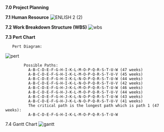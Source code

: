 **7.0 Project Planning**

**7.1 Human Resource**
![ENLISH 2 (2)](https://github.com/tkeqin/Seven-Teen_Project1_SAD_20232024/assets/148413538/78d9bbc8-3746-4d9d-ab2f-e453c03fab5f)


**7.2 Work Breakdown Structure (WBS)**
![wbs](https://github.com/tkeqin/Seven-Teen_Project1_SAD_20232024/assets/150773849/fd300e68-9fdf-4a12-b294-520cd382b5e5)

**7.3 Pert Chart**


	   Pert Diagram:
![pert](https://github.com/tkeqin/Seven-Teen_Project1_SAD_20232024/assets/150773849/12a1ef01-31cb-4cba-8c1d-fa772e90d516)
            
            Possible Paths:
              A-B-C-D-E-F-G-H-I-K-L-M-O-P-Q-R-S-T-U-W (47 weeks)
              A-B-C-D-E-F-G-H-I-K-L-M-O-P-Q-R-S-T-U-V (45 weeks)
              A-B-C-D-E-F-G-H-I-K-L-N-O-P-Q-R-S-T-U-W (44 weeks)
              A-B-C-D-E-F-G-H-I-K-L-N-O-P-Q-R-S-T-U-V (42 weeks)
              A-B-C-D-E-F-G-H-J-K-L-M-O-P-Q-R-S-T-U-W (46 weeks)
              A-B-C-D-E-F-G-H-J-K-L-M-O-P-Q-R-S-T-U-V (44 weeks)
              A-B-C-D-E-F-G-H-J-K-L-N-O-P-Q-R-S-T-U-W (43 weeks)
              A-B-C-D-E-F-G-H-J-K-L-N-O-P-Q-R-S-T-U-V (41 weeks)
              The critical path is the longest path which is path 1 (47 weeks): 
              A-B-C-D-E-F-G-H-I-K-L-M-O-P-Q-R-S-T-U-W




  7.4 Gantt Chart
![gantt](https://github.com/tkeqin/Seven-Teen_Project1_SAD_20232024/assets/150773849/771e0c86-e0cc-410a-9c4a-7191c7c72992)
